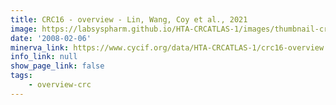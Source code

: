 ```yaml
---
title: CRC16 - overview - Lin, Wang, Coy et al., 2021
image: https://labsyspharm.github.io/HTA-CRCATLAS-1/images/thumbnail-crc16-overview.jpg
date: '2008-02-06'
minerva_link: https://www.cycif.org/data/HTA-CRCATLAS-1/crc16-overview
info_link: null
show_page_link: false
tags:
    - overview-crc
---
```

